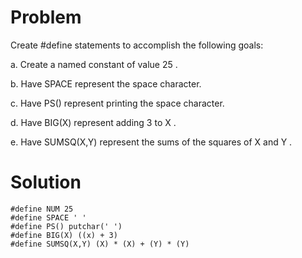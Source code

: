 # Problem
Create #define statements to accomplish the following goals:

a. Create a named constant of value 25 .

b. Have SPACE represent the space character.

c. Have PS() represent printing the space character.

d. Have BIG(X) represent adding 3 to X .

e. Have SUMSQ(X,Y) represent the sums of the squares of X and Y .

# Solution
```
#define NUM 25
#define SPACE ' '
#define PS() putchar(' ')
#define BIG(X) ((x) + 3)
#define SUMSQ(X,Y) (X) * (X) + (Y) * (Y)
```
